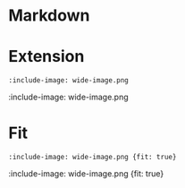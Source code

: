 # Markdown



# Extension

    :include-image: wide-image.png

:include-image: wide-image.png

# Fit

    :include-image: wide-image.png {fit: true}

:include-image: wide-image.png {fit: true}
